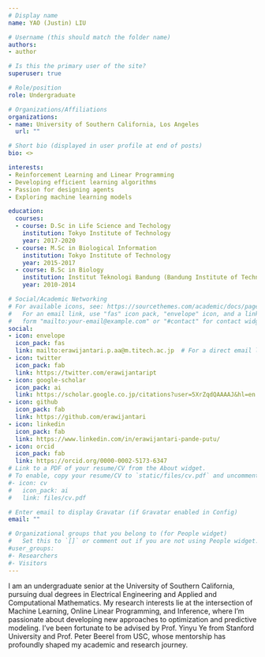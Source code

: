 ```yaml
---
# Display name
name: YAO (Justin) LIU

# Username (this should match the folder name)
authors:
- author

# Is this the primary user of the site?
superuser: true

# Role/position
role: Undergraduate

# Organizations/Affiliations
organizations:
- name: University of Southern California, Los Angeles
  url: ""

# Short bio (displayed in user profile at end of posts)
bio: <>

interests:
- Reinforcement Learning and Linear Programming
- Developing efficient learning algorithms
- Passion for designing agents
- Exploring machine learning models

education:
  courses:
  - course: D.Sc in Life Science and Techology
    institution: Tokyo Institute of Technology
    year: 2017-2020
  - course: M.Sc in Biological Information
    institution: Tokyo Institute of Technology
    year: 2015-2017
  - course: B.Sc in Biology
    institution: Institut Teknologi Bandung (Bandung Institute of Technology)
    year: 2010-2014

# Social/Academic Networking
# For available icons, see: https://sourcethemes.com/academic/docs/page-builder/#icons
#   For an email link, use "fas" icon pack, "envelope" icon, and a link in the
#   form "mailto:your-email@example.com" or "#contact" for contact widget.
social:
- icon: envelope
  icon_pack: fas
  link: mailto:erawijantari.p.aa@m.titech.ac.jp  # For a direct email link, use "mailto:erawijantari.p.aa@m.titech.ac.jp".
- icon: twitter
  icon_pack: fab
  link: https://twitter.com/erawijantaript
- icon: google-scholar
  icon_pack: ai
  link: https://scholar.google.co.jp/citations?user=5XrZqdQAAAAJ&hl=en
- icon: github
  icon_pack: fab
  link: https://github.com/erawijantari
- icon: linkedin
  icon_pack: fab
  link: https://www.linkedin.com/in/erawijantari-pande-putu/
- icon: orcid
  icon_pack: fab
  link: https://orcid.org/0000-0002-5173-6347
# Link to a PDF of your resume/CV from the About widget.
# To enable, copy your resume/CV to `static/files/cv.pdf` and uncomment the lines below.
#- icon: cv
#   icon_pack: ai
#   link: files/cv.pdf

# Enter email to display Gravatar (if Gravatar enabled in Config)
email: ""

# Organizational groups that you belong to (for People widget)
#   Set this to `[]` or comment out if you are not using People widget.
#user_groups:
#- Researchers
#- Visitors
---
```



I am an undergraduate senior at the University of Southern California, pursuing dual degrees in Electrical Engineering and Applied and Computational Mathematics. My research interests lie at the intersection of Machine Learning, Online Linear Programming, and Inference, where I’m passionate about developing new approaches to optimization and predictive modeling. I’ve been fortunate to be advised by Prof. Yinyu Ye from Stanford University and Prof. Peter Beerel from USC, whose mentorship has profoundly shaped my academic and research journey. 
